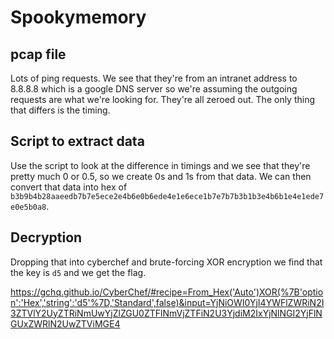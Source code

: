 # Spookymemory
## pcap file
Lots of ping requests.  We see that they're from an intranet address to 8.8.8.8 which is a google DNS server so we're assuming the outgoing requests are what we're looking for.  They're all zeroed out.  The only thing that differs is the timing.

## Script to extract data
Use the script to look at the difference in timings and we see that they're pretty much 0 or 0.5, so we create 0s and 1s from that data.  We can then convert that data into hex of `b3b9b4b28aaeedb7b7e5ece2e4b6e0b6ede4e1e6ece1b7e7b7b3b1b3e4b6b1e4e1ede7e0e5b0a8`.

## Decryption
Dropping that into cyberchef and brute-forcing XOR encryption we find that the key is `d5` and we get the flag.

https://gchq.github.io/CyberChef/#recipe=From_Hex('Auto')XOR(%7B'option':'Hex','string':'d5'%7D,'Standard',false)&input=YjNiOWI0YjI4YWFlZWRiN2I3ZTVlY2UyZTRiNmUwYjZlZGU0ZTFlNmVjZTFiN2U3YjdiM2IxYjNlNGI2YjFlNGUxZWRlN2UwZTViMGE4